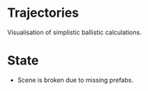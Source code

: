 # Trajectories

Visualisation of simplistic ballistic calculations.

# State

- Scene is broken due to missing prefabs.